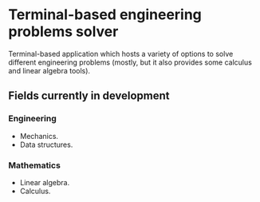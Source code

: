 # Terminal-based engineering problems solver
Terminal-based application which hosts a variety of options to solve different engineering problems (mostly, but it also provides some calculus and linear algebra tools).

## Fields currently in development
### Engineering
- Mechanics.
- Data structures.

### Mathematics 
- Linear algebra.
- Calculus.
